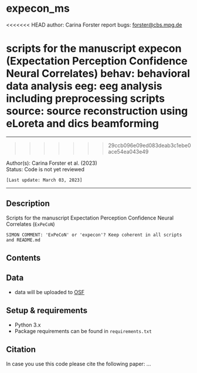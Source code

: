 # expecon_ms

<<<<<<< HEAD
author: Carina Forster
report bugs: forster@cbs.mpg.de

scripts for the manuscript expecon (Expectation Perception Confidence Neural Correlates)
behav: behavioral data analysis
eeg: eeg analysis including preprocessing scripts
source: source reconstruction using eLoreta and dics beamforming
=======
***
>>>>>>> 29ccb096e09ed083deab3c1ebe0ace54ea043e49

Author(s): Carina Forster et al. (2023) <br>
Status: Code is not yet reviewed

`[Last update: March 03, 2023]`
***

## Description
Scripts for the manuscript Expectation Perception Confidence Neural Correlates (`ExPeCoN`)

`SIMON COMMENT: 'ExPeCoN' or 'expecon'? Keep coherent in all scripts and README.md`

## Contents

## Data
* data will be uploaded to [OSF](https://osf.io)

## Setup & requirements 
* Python 3.x 
* Package requirements can be found in `requirements.txt`

## Citation
In case you use this code please cite the following paper:
...
